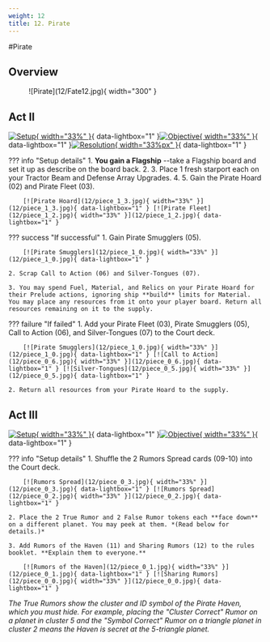 ```yaml
---
weight: 12
title: 12. Pirate
---
```

#Pirate
## Overview
<figure markdown="span">
![Pirate](12/Fate12.jpg){ width="300" }
</figure>

## Act II

[![Setup](12/piece_1_4.jpg){ width="33%" }](12/piece_1_4.jpg){ data-lightbox="1" }[![Objective](12/back_1_4.jpg){ width="33%" }](12/back_1_4.jpg){ data-lightbox="1" }[![Resolution](12/piece_1_1.jpg){ width="33%px" }](12/piece_1_1.jpg){ data-lightbox="1" }

??? info "Setup details"
    1. **You gain a Flagship** --take a Flagship board and set it up as describe on the board back.
    2. 
    3. Place 1 fresh starport each on your Tractor Beam and Defense Array Upgrades.
    4. 
    5. Gain the Pirate Hoard (02) and Pirate Fleet (03).

        [![Pirate Hoard](12/piece_1_3.jpg){ width="33%" }](12/piece_1_3.jpg){ data-lightbox="1" } [![Pirate Fleet](12/piece_1_2.jpg){ width="33%" }](12/piece_1_2.jpg){ data-lightbox="1" }

??? success "If successful"
    1. Gain Pirate Smugglers (05).
    
        [![Pirate Smugglers](12/piece_1_0.jpg){ width="33%" }](12/piece_1_0.jpg){ data-lightbox="1" }
    
    2. Scrap Call to Action (06) and Silver-Tongues (07).
    
    3. You may spend Fuel, Material, and Relics on your Pirate Hoard for their Prelude actions, ignoring ship **build** limits for Material. You may place any resources from it onto your player board. Return all resources remaining on it to the supply.

??? failure "If failed"
    1. Add your Pirate Fleet (03), Pirate Smugglers (05), Call to Action (06), and Silver-Tongues (07) to the Court deck.
     
        [![Pirate Smugglers](12/piece_1_0.jpg){ width="33%" }](12/piece_1_0.jpg){ data-lightbox="1" } [![Call to Action](12/piece_0_6.jpg){ width="33%" }](12/piece_0_6.jpg){ data-lightbox="1" } [![Silver-Tongues](12/piece_0_5.jpg){ width="33%" }](12/piece_0_5.jpg){ data-lightbox="1" }
    
    2. Return all resources from your Pirate Hoard to the supply.

## Act III

[![Setup](12/piece_0_4.jpg){ width="33%" }](12/piece_0_4.jpg){ data-lightbox="1" }[![Objective](12/back_0_4.jpg){ width="33%" }](12/back_0_4.jpg){ data-lightbox="1" }

??? info "Setup details"
    1. Shuffle the 2 Rumors Spread cards (09-10) into the Court deck.
    
        [![Rumors Spread](12/piece_0_3.jpg){ width="33%" }](12/piece_0_3.jpg){ data-lightbox="1" } [![Rumors Spread](12/piece_0_2.jpg){ width="33%" }](12/piece_0_2.jpg){ data-lightbox="1" }
    
    2. Place the 2 True Rumor and 2 False Rumor tokens each **face down** on a different planet. You may peek at them. *(Read below for details.)*
    
    3. Add Rumors of the Haven (11) and Sharing Rumors (12) to the rules booklet. **Explain them to everyone.**

        [![Rumors of the Haven](12/piece_0_1.jpg){ width="33%" }](12/piece_0_1.jpg){ data-lightbox="1" } [![Sharing Rumors](12/piece_0_0.jpg){ width="33%" }](12/piece_0_0.jpg){ data-lightbox="1" }

*The True Rumors show the cluster and ID symbol of the Pirate Haven, which you must hide. For example, placing the "Cluster Correct" Rumor on a planet in cluster 5 and the "Symbol Correct" Rumor on a triangle planet in cluster 2 means the Haven is secret at the 5-triangle planet.*